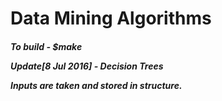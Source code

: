 <h1> Data Mining Algorithms

<h5>To build - $make

Update[8 Jul 2016] - Decision Trees

Inputs are taken and stored in structure.
